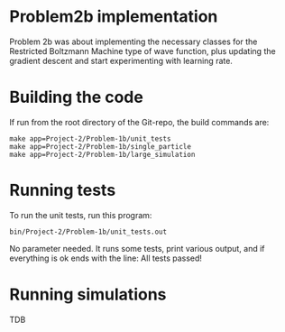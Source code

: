 # Problem2b implementation

Problem 2b was about implementing the necessary classes for the Restricted Boltzmann Machine type of wave function, plus updating the gradient descent and start experimenting with learning rate. 

# Building the code
If run from the root directory of the Git-repo, the build commands are:

```
make app=Project-2/Problem-1b/unit_tests
make app=Project-2/Problem-1b/single_particle 
make app=Project-2/Problem-1b/large_simulation
```

# Running tests

To run the unit tests, run this program:
```
bin/Project-2/Problem-1b/unit_tests.out
```

No parameter needed. It runs some tests, print various output, and if everything is ok ends with the line: All tests passed!

# Running simulations

TDB
